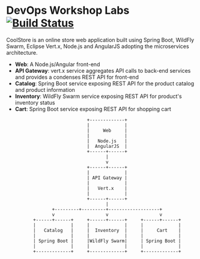 # DevOps Workshop Labs [![Build Status](https://travis-ci.org/openshift-labs/devops-labs.svg?branch=ocp-3.11)](https://travis-ci.org/openshift-labs/devops-labs)

CoolStore is an online store web application built using Spring Boot, WildFly Swarm, Eclipse Vert.x, 
Node.js and AngularJS adopting the microservices architecture.

* **Web**: A Node.js/Angular front-end
* **API Gateway**: vert.x service aggregates API calls to back-end services and provides a condenses REST API for front-end
* **Catalog**: Spring Boot service exposing REST API for the product catalog and product information
* **Inventory**: WildFly Swarm service exposing REST API for product's inventory status
* **Cart**: Spring Boot service exposing REST API for shopping cart

```
                              +-------------+
                              |             |
                              |     Web     |
                              |             |
                              |   Node.js   |
                              |  AngularJS  |
                              +------+------+
                                     |
                                     v
                              +------+------+
                              |             |
                              | API Gateway |
                              |             |
                              |   Vert.x    |
                              |             |
                              +------+------+
                                     |
                 +---------+---------+-------------------+
                 v                   v                   v
          +------+------+     +------+------+     +------+------+
          |             |     |             |     |             |
          |   Catalog   |     |  Inventory  |     |     Cart    |
          |             |     |             |     |             |
          | Spring Boot |     |WildFly Swarm|     | Spring Boot |
          |             |     |             |     |             |
          +-------------+     +-------------+     +-------------+
```
